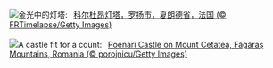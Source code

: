 ![](https://www.bing.com/th?id=OHR.CordouanLighthouse_ZH-CN6267155218_UHD.jpg&w=1000)金光中的灯塔:&nbsp;&ensp;[科尔杜昂灯塔，罗扬市，夏朗德省，法国 (© FRTimelapse/Getty Images)](https://www.bing.com/th?id=OHR.CordouanLighthouse_ZH-CN6267155218_UHD.jpg)
<br><br/>
![](https://www.bing.com/th?id=OHR.MountCetatea_EN-US0862689024_UHD.jpg&w=1000)A castle fit for a count:&nbsp;&ensp;[Poenari Castle on Mount Cetatea, Făgăraș Mountains, Romania (© porojnicu/Getty Images)](https://www.bing.com/th?id=OHR.MountCetatea_EN-US0862689024_UHD.jpg)
<br><br/>
